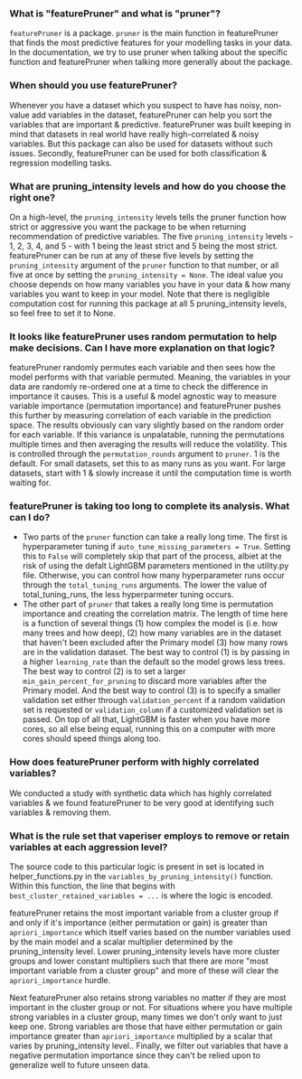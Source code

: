 ### What is "featurePruner" and what is "pruner"?
`featurePruner` is a package. `pruner` is the main function in featurePruner that finds the most predictive features for your modelling tasks in your data. 
In the documentation, we try to use pruner when talking about the specific function and featurePruner when talking more generally about the package. 

### When should you use featurePruner?
Whenever you have a dataset which you suspect to have has noisy, non-value add variables in the dataset, featurePruner can help you sort the variables that are important & predictive. featurePruner was built keeping in mind that datasets in real world have really high-correlated & noisy variables. But this package can also be used for datasets without such issues. Secondly, featurePruner can be used for both classification & regression modelling tasks. 

### What are pruning_intensity levels and how do you choose the right one?
On a high-level, the `pruning_intensity` levels tells the pruner function how strict or aggressive you want the package to be when returning recommendation of predictive variables. The five `pruning_intensity` levels - 1, 2, 3, 4, and 5 - with 1 being the least strict and 5 being the most strict. featurePruner can be run at any of these five levels by setting the `pruning_intensity` argument of the `pruner` function to that number, or all five at once by setting the `pruning_intensity = None`. The ideal value you choose depends on how many variables you have in your data & how many variables you want to keep in your model. Note that there is negligible computation cost for running this package at all 5 pruning_intensity levels, so feel free to set it to None.


### It looks like featurePruner uses random permutation to help make decisions. Can I have more explanation on that logic?
featurePruner randomly permutes each variable and then sees how the model performs with that variable permuted. Meaning, the variables in your data are randomly re-ordered one at a time to check the difference in importance it causes. This is a useful & model agnostic way to measure variable importance (permutation importance) and featurePruner pushes this further by measuring correlation of each variable in the prediction space. The results obviously can vary slightly based on the random order for each variable. If this variance is unpalatable, running the permutations multiple times and then averaging the results will reduce the volatility. This is controlled through the `permutation_rounds` argument to `pruner`. 1 is the default. For small datasets, set this to as many runs as you want. For large datasets, start with 1 & slowly increase it until the computation time is worth waiting for.

### featurePruner is taking too long to complete its analysis. What can I do?
* Two parts of the `pruner` function can take a really long time. The first is hyperparameter tuning if `auto_tune_missing_parameters = True`. Setting this to `False` will completely skip that part of the process, albiet at the risk of using the defalt LightGBM parameters mentioned in the utility.py file. Otherwise, you can control how many hyperparameter runs occur through the `total_tuning_runs` arguments. The lower the value of total_tuning_runs, the less hyperparmeter tuning occurs. 
* The other part of `pruner` that takes a really long time is permutation importance and creating the correlation matrix. The length of time here is a function of several things (1) how complex the model is (i.e. how many trees and how deep), (2) how many variables are in the dataset that haven't been excluded after the Primary model (3) how many rows are in the validation dataset. The best way to control (1) is by passing in a higher `learning_rate` than the default so the model grows less trees. The best way to control (2) is to set a larger `min_gain_percent_for_pruning` to discard more variables after the Primary model. And the best way to control (3) is to specify a smaller validation set either through `validation_percent` if a random validation set is requested or `validation_column` if a customized validation set is passed. On top of all that, LightGBM is faster when you have more cores, so all else being equal, running this on a computer with more cores should speed things along too.

### How does featurePruner perform with highly correlated variables? 
We conducted a study with synthetic data which has highly correlated variables & we found featurePruner to be very good at identifying such variables & removing them. 

### What is the rule set that vaperiser employs to remove or retain variables at each aggression level?
The source code to this particular logic is present in  set is located in helper_functions.py in the `variables_by_pruning_intensity()` function. Within this function, the line that begins with `best_cluster_retained_variables = ...` is where the logic is encoded.

featurePruner retains the most important variable from a cluster group if and only if it's importance (either permutation or gain) is greater than `apriori_importance` which itself varies based on the number variables used by the main model and a scalar multiplier determined by the pruning_intensity level. Lower pruning_intensity levels have more cluster groups and lower constant multipliers such that there are more "most important variable from a cluster group" and more of these will clear the `apriori_importance` hurdle. 

Next featurePruner also retains strong variables no matter if they are most important in the cluster group or not. For situations where you have multiple strong variables in a cluster group, many times we don't only want to just keep one. Strong variables are those that have either permutation or gain importance greater than `apriori_importance` multiplied by a scalar that varies by pruning_intensity level.. 
Finally, we filter out variables that have a negative permutation importance since they can't be relied upon to generalize well to future unseen data.